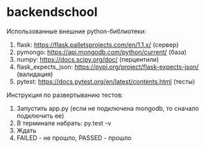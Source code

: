 # backendschool

Использованные внешние python-библиотеки:
1) flask: https://flask.palletsprojects.com/en/1.1.x/                       (сервер)
2) pymongo: https://api.mongodb.com/python/current/                         (база)
3) numpy: https://docs.scipy.org/doc/                                       (перцентили)
4) flask_expects_json: https://pypi.org/project/flask-expects-json/         (валидация)
5) pytest: https://docs.pytest.org/en/latest/contents.html                  (тесты)

Инструкция по развертыванию тестов:
1) Запустить app.py (если не подключена mongodb, то сначало подключить ее)
2) В терминале набрать: py.test -v
3) Ждать
4) FAILED - не прошло, PASSED - прошло
